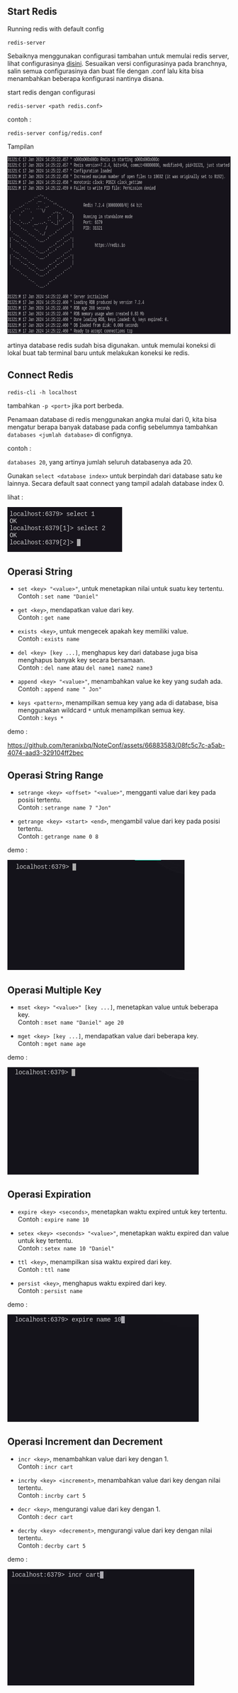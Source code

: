 ## Start Redis

Running redis with default config
```
redis-server
```

Sebaiknya menggunakan configurasi tambahan untuk memulai redis server, lihat configurasinya [disini](https://github.com/redis/redis/blob/7.2/redis.conf). Sesuaikan versi configurasinya pada branchnya, salin semua configurasinya dan buat file dengan .conf lalu kita bisa menambahkan beberapa konfigurasi nantinya disana.

start redis dengan configurasi
```
redis-server <path redis.conf>
```
contoh : 
```
redis-server config/redis.conf
```

Tampilan

<img src="/Redis/asset/basic/view-start.png" style="width:800px;height:400px;">

artinya database redis sudah bisa digunakan. untuk memulai koneksi di lokal buat tab terminal baru untuk melakukan koneksi ke redis.

## Connect Redis

```
redis-cli -h localhost
```
tambahkan `-p <port>` jika port berbeda.

Penamaan database di redis menggunakan angka mulai dari 0, kita bisa mengatur berapa banyak database pada config sebelumnya tambahkan `databases <jumlah database>` di confignya.

contoh :

`databases 20`, yang artinya jumlah seluruh databasenya ada 20.

Gunakan `select <database index>` untuk berpindah dari database satu ke lainnya. Secara default saat connect yang tampil adalah database index 0.

lihat :

![](/Redis/asset/basic/selectdb.png)


## Operasi String

- `set <key> "<value>"`, untuk menetapkan nilai untuk suatu key tertentu.<br/>
Contoh : `set name "Daniel"`

- `get <key>`, mendapatkan value dari key.<br/>
Contoh : `get name`

- `exists <key>`, untuk mengecek apakah key memiliki value.<br/>
Contoh : `exists name`

- `del <key> [key ...]`, menghapus key dari database juga bisa menghapus banyak key secara bersamaan.<br/>
Contoh : `del name` atau `del name1 name2 name3`

- `append <key> "<value>"`, menambahkan value ke key yang sudah ada.<br/>
Contoh : `append name " Jon"`

- `keys <pattern>`, menampilkan semua key yang ada di database, bisa menggunakan wildcard `*` untuk menampilkan semua key.<br/>
Contoh : `keys *`

demo : 

https://github.com/teranixbq/NoteConf/assets/66883583/08fc5c7c-a5ab-4074-aad3-329104ff2bec

## Operasi String Range
- `setrange <key> <offset> "<value>"`, mengganti value dari key pada posisi tertentu.<br/>
Contoh : `setrange name 7 "Jon"`

- `getrange <key> <start> <end>`, mengambil value dari key pada posisi tertentu.<br/>
Contoh : `getrange name 0 8` <br/>

demo : 

![](/Redis/asset/basic/stringrange.gif)

## Operasi Multiple Key

- `mset <key> "<value>" [key ...]`, menetapkan value untuk beberapa key.<br/>
Contoh : `mset name "Daniel" age 20`

- `mget <key> [key ...]`, mendapatkan value dari beberapa key.<br/>
Contoh : `mget name age`

demo : 

![](/Redis/asset/basic/multiplekey.gif)

## Operasi Expiration

- `expire <key> <seconds>`, menetapkan waktu expired untuk key tertentu.<br/>
Contoh : `expire name 10`

- `setex <key> <seconds> "<value>"`, menetapkan waktu expired dan value untuk key tertentu.<br/>
Contoh : `setex name 10 "Daniel"`

- `ttl <key>`, menampilkan sisa waktu expired dari key.<br/>
Contoh : `ttl name`

- `persist <key>`, menghapus waktu expired dari key.<br/>
Contoh : `persist name`

demo :

![](/Redis/asset/basic/expiration.gif)

## Operasi Increment dan Decrement

- `incr <key>`, menambahkan value dari key dengan 1.<br/>
Contoh : `incr cart`

- `incrby <key> <increment>`, menambahkan value dari key dengan nilai tertentu.<br/>
Contoh : `incrby cart 5`

- `decr <key>`, mengurangi value dari key dengan 1.<br/>
Contoh : `decr cart`

- `decrby <key> <decrement>`, mengurangi value dari key dengan nilai tertentu.<br/>
Contoh : `decrby cart 5`

demo :

![](/Redis/asset/basic/incrdecr.gif)